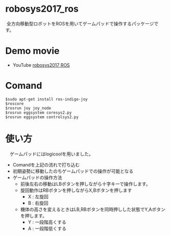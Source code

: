 # robosys2017_ros
  全方向移動型ロボットをROSを用いてゲームパッドで操作するパッケージです。

# Demo movie
* YouTube
[robosys2017 ROS](https://youtu.be/I-pDHkgffcA)

# Comand
```
$sudo apt-get install ros-indigo-joy
$roscore
$rosrun joy joy_node
$rosrun eggsystem coresys2.py
$rosrun eggsystem controlsys2.py
```
# 使い方
　ゲームパッドにはlogicoolを用いました。
* Comandを上記の流れで打ち込む
* 初期姿勢に移動したのちゲームパッドでの操作が可能となる
* ゲームパッドの操作方法 
  * 前後左右の移動はLBボタンを押しながら十字キーで操作します。
  * 旋回動作はRBボタンを押しながらX,Bボタンを押します
    * X : 左旋回
    * B : 右旋回
  * 機体の高さを変えるときはLB,RBボタンを同時押しした状態でY,Aボタンを押します。
    * Y : 一段階高くする
    - A : 一段階低くする
